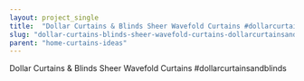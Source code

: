 ```yaml
---
layout: project_single
title:  "Dollar Curtains & Blinds Sheer Wavefold Curtains #dollarcurtainsandblinds"
slug: "dollar-curtains-blinds-sheer-wavefold-curtains-dollarcurtainsandblinds"
parent: "home-curtains-ideas"
---
```

Dollar Curtains & Blinds Sheer Wavefold Curtains #dollarcurtainsandblinds